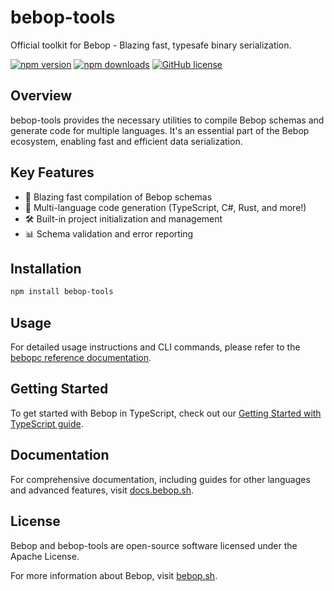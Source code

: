 # bebop-tools

Official toolkit for Bebop - Blazing fast, typesafe binary serialization.

[![npm version](https://img.shields.io/npm/v/bebop-tools.svg)](https://www.npmjs.com/package/bebop-tools)
[![npm downloads](https://img.shields.io/npm/dm/bebop-tools.svg)](https://www.npmjs.com/package/bebop-tools)
[![GitHub license](https://img.shields.io/github/license/6over3/bebop.svg)](https://github.com/6over3/bebop/blob/master/LICENSE.TXT)

## Overview

bebop-tools provides the necessary utilities to compile Bebop schemas and generate code for multiple languages. It's an essential part of the Bebop ecosystem, enabling fast and efficient data serialization.

## Key Features

- 🚄 Blazing fast compilation of Bebop schemas
- 🌈 Multi-language code generation (TypeScript, C#, Rust, and more!)
- 🛠 Built-in project initialization and management
- 📊 Schema validation and error reporting

## Installation

```bash
npm install bebop-tools
```

## Usage

For detailed usage instructions and CLI commands, please refer to the [bebopc reference documentation](https://docs.bebop.sh/reference/bebopc/).

## Getting Started

To get started with Bebop in TypeScript, check out our [Getting Started with TypeScript guide](https://docs.bebop.sh/guide/getting-started-typescript/).

## Documentation

For comprehensive documentation, including guides for other languages and advanced features, visit [docs.bebop.sh](https://docs.bebop.sh).

## License

Bebop and bebop-tools are open-source software licensed under the Apache License.

For more information about Bebop, visit [bebop.sh](https://bebop.sh).